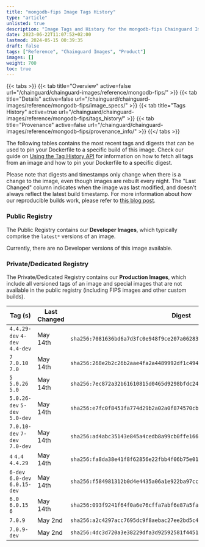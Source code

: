 ```yaml
---
title: "mongodb-fips Image Tags History"
type: "article"
unlisted: true
description: "Image Tags and History for the mongodb-fips Chainguard Image"
date: 2023-06-22T11:07:52+02:00
lastmod: 2024-05-15 00:39:35
draft: false
tags: ["Reference", "Chainguard Images", "Product"]
images: []
weight: 700
toc: true
---
```


{{< tabs >}}
{{< tab title="Overview" active=false url="/chainguard/chainguard-images/reference/mongodb-fips/" >}}
{{< tab title="Details" active=false url="/chainguard/chainguard-images/reference/mongodb-fips/image_specs/" >}}
{{< tab title="Tags History" active=true url="/chainguard/chainguard-images/reference/mongodb-fips/tags_history/" >}}
{{< tab title="Provenance" active=false url="/chainguard/chainguard-images/reference/mongodb-fips/provenance_info/" >}}
{{</ tabs >}}

The following tables contains the most recent tags and digests that can be used to pin your Dockerfile to a specific build of this image. Check our guide on [Using the Tag History API](/chainguard/chainguard-images/using-the-tag-history-api/) for information on how to fetch all tags from an image and how to pin your Dockerfile to a specific digest.

Please note that digests and timestamps only change when there is a change to the image, even though images are rebuilt every night. The "Last Changed" column indicates when the image was last modified, and doesn't always reflect the latest build timestamp. For more information about how our reproducible builds work, please refer to [this blog post](https://www.chainguard.dev/unchained/reproducing-chainguards-reproducible-image-builds).

### Public Registry
The Public Registry contains our **Developer Images**, which typically comprise the `latest*` versions of an image.

Currently, there are no Developer versions of this image available.

### Private/Dedicated Registry
The Private/Dedicated Registry contains our **Production Images**, which include all versioned tags of an image and special images that are not available in the public registry (including FIPS images and other custom builds).

| Tag (s)                         | Last Changed | Digest                                                                    |
|---------------------------------|--------------|---------------------------------------------------------------------------|
|  `4.4.29-dev` `4-dev` `4.4-dev` | May 14th     | `sha256:7081636bd6a7d3fc0e948f9ce207a0628366eb1f6e2a0a22bc77e6e0c57c2365` |
|  `7` `7.0.10` `7.0`             | May 14th     | `sha256:268e2b2c26b2aae4fa2a4489992df1c4943fe92c2587c834aebae6f0fbb97bba` |
|  `5` `5.0.26` `5.0`             | May 14th     | `sha256:7ec872a32b61610815d0465d9298bfdc246d7133844870ccde7ee624a126ea6b` |
|  `5.0.26-dev` `5-dev` `5.0-dev` | May 14th     | `sha256:e7fc0f8453fa774d29b2a02a0f874570cb1974e3aaf7c60162bcd5c9d5df8af5` |
|  `7.0.10-dev` `7-dev` `7.0-dev` | May 14th     | `sha256:ad4abc35143e845a4cedb8a99cb0ffe166c2c6ad9292a8aa5fafcb4bd4eee2c7` |
|  `4` `4.4` `4.4.29`             | May 14th     | `sha256:fa8da38e41f8f62856e22fbb4f06b75e0193bfdc61cacaf7a447469e28657303` |
|  `6-dev` `6.0-dev` `6.0.15-dev` | May 14th     | `sha256:f584981312b0d4e4435a06a1e922ba97cc9b253d029dad16e4639d758e1552f1` |
|  `6.0` `6.0.15` `6`             | May 14th     | `sha256:093f9241f64f0a6e76cffa7abf6e87a5fad40403133470181e2c997f64bf10ce` |
|  `7.0.9`                        | May 2nd      | `sha256:a2c4297acc7695dc9f8aebac27ee2bd5c4c506cd0239a4efa611aa27b5172f1e` |
|  `7.0.9-dev`                    | May 2nd      | `sha256:4dc3d720a3e38229dfa3d92592581f4451ff3132d9d23b5b6a98d12874f23772` |

